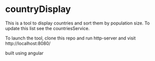 # countryDisplay

This is a tool to display countries and sort them by population size. To update this list see the countriesService.

To launch the tool, clone this repo and run http-server and visit http://localhost:8080/

built using angular
